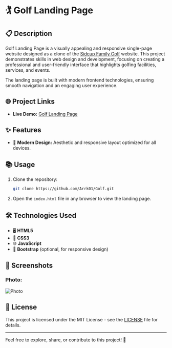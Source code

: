 
# 🏌️ Golf Landing Page

## 📋 Description
Golf Landing Page is a visually appealing and responsive single-page website designed as a clone of the [Sidcup Family Golf](https://sidcupfamilygolf.com/) website. This project demonstrates skills in web design and development, focusing on creating a professional and user-friendly interface that highlights golfing facilities, services, and events.

The landing page is built with modern frontend technologies, ensuring smooth navigation and an engaging user experience.

## 🌐 Project Links
- **Live Demo:** [Golf Landing Page](https://golfpageclone.netlify.app/)

## ✨ Features
- 🎨 **Modern Design:** Aesthetic and responsive layout optimized for all devices.

## 📚 Usage
1. Clone the repository:
   ```bash
   git clone https://github.com/Arrk01/Golf.git

2. Open the `index.html` file in any browser to view the landing page.

## 🛠️ Technologies Used
- 🖥️ **HTML5**
- 🎨 **CSS3**
- 🌐 **JavaScript**
- 🔧 **Bootstrap** (optional, for responsive design)

## 📸 Screenshots
### Photo:
![Photo](glof.png)

## 📝 License
This project is licensed under the MIT License - see the [LICENSE](./LICENSE) file for details.

---
Feel free to explore, share, or contribute to this project! 🚀
